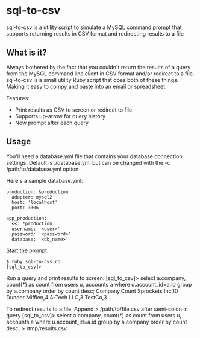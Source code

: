 # sql-to-csv

sql-to-csv is a utility script to simulate a MySQL command prompt that supports returning results in CSV format and redirecting results to a file

## What is it?

Always bothered by the fact that you couldn't return the results of a query from the MySQL command line client in CSV format and/or redirect to a file. 
sql-to-csv is a small utility Ruby script that does both of these things. Making it easy to compy and paste into an email or spreadsheet.

Features:
- Print results as CSV to screen or redirect to file
- Supports up-arrow for query history
- New prompt after each query

## Usage

You'll need a database.yml file that contains your database connection settings.
Default is ./database.yml but can be changed with the -c /path/to/database.yml option

Here's a sample database.yml:

    production: &production
      adapter: mysql2
      host: 'localhost'
      port: 3306

    app_production:
      <<: *production
      username: '<user>'
      password: '<password>'
      database: '<db_name>'

Start the prompt:
    
    $ ruby sql-to-cvs.rb
    [sql_to_csv]>

Run a query and print results to screen:
    [sql_to_csv]> select a.company, count(*) as count from users u, accounts a where u.account_id=a.id group by a.company order by count desc;
      Company,Count
      Sprockets Inc,10
      Dunder Mifflen,4
      A-Tech LLC,3
      TestCo,3

To redirect results to a file. Append > /path/to/file.csv after semi-colon in query
    [sql_to_csv]> select a.company, count(*) as count from users u, accounts a where u.account_id=a.id group by a.company order by count desc; > /tmp/results.csv

